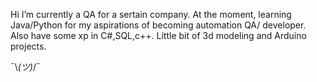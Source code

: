 Hi
I’m currently a QA for a sertain company.
At the moment, learning Java/Python for my aspirations of becoming automation QA/ developer.
Also have some xp in C#,SQL,c++.
Little bit of 3d modeling and Arduino projects.

¯\\_(ツ)_/¯
